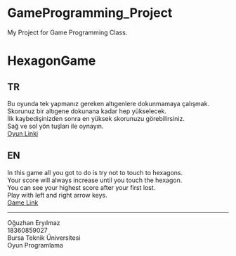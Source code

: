 # GameProgramming_Project
My Project for Game Programming Class.<br/>
# HexagonGame
## TR<br/>
Bu oyunda  tek yapmanız gereken altıgenlere dokunmamaya çalışmak.<br/>
Skorunuz bir altıgene dokunana kadar hep yükselecek.<br/>
İlk kaybedişinizden sonra en yüksek skorunuzu görebilirsiniz.<br/>
Sağ ve sol yön tuşları ile oynayın.<br/>
[Oyun Linki](https://simmer.io/@oguzhaneryilmaz/hexagongame)<br/>
## EN<br/>
In this game all you got to do is try not to touch to hexagons.<br/>
Your score will always increase until you touch the hexagon.<br/>
You can see your highest score after your first lost.<br/>
Play with left and right arrow keys.<br/>
[Game Link](https://simmer.io/@oguzhaneryilmaz/hexagongame)<br/>

---
Oğuzhan Eryılmaz<br/>
18360859027<br/>
Bursa Teknik Üniversitesi<br/>
Oyun Programlama<br/>
